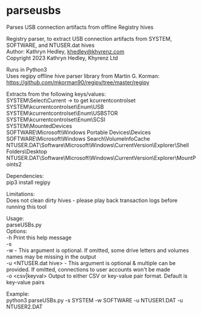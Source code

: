 # parseusbs
Parses USB connection artifacts from offline Registry hives


Registry parser, to extract USB connection artifacts from SYSTEM, SOFTWARE, and NTUSER.dat hives  
Author: Kathryn Hedley, khedley@khyrenz.com  
Copyright 2023 Kathryn Hedley, Khyrenz Ltd  


Runs in Python3  
Uses regipy offline hive parser library from Martin G. Korman: https://github.com/mkorman90/regipy/tree/master/regipy  


Extracts from the following keys/values:  
  SYSTEM\Select\Current -> to get kcurrentcontrolset  
  SYSTEM\kcurrentcontrolset\Enum\USB  
  SYSTEM\kcurrentcontrolset\Enum\USBSTOR  
  SYSTEM\kcurrentcontrolset\Enum\SCSI  
  SYSTEM\MountedDevices  
  SOFTWARE\Microsoft\Windows Portable Devices\Devices  
  SOFTWARE\Microsoft\Windows Search\VolumeInfoCache  
  NTUSER.DAT\Software\Microsoft\Windows\CurrentVersion\Explorer\Shell Folders\Desktop  
  NTUSER.DAT\Software\Microsoft\Windows\CurrentVersion\Explorer\MountPoints2  


Dependencies:  
  pip3 install regipy  


Limitations:  
  Does not clean dirty hives - please play back transaction logs before running this tool  


Usage:  
  parseUSBs.py <options>  
	Options:  
		-h 		          	Print this help message  
		-s    <SYSTEM hive>  
		-w    <SOFTWARE hive>	 	- This argument is optional. If omitted, some drive letters and volumes names may be missing in the output  
		-u    <NTUSER.dat hive> 	- This argument is optional & multiple can be provided. If omitted, connections to user accounts won\'t be made  
		-o    <csv|keyval>		Output to either CSV or key-value pair format. Default is key-value pairs  

Example:  
    python3 parseUSBs.py -s SYSTEM -w SOFTWARE -u NTUSER1.DAT -u NTUSER2.DAT  
